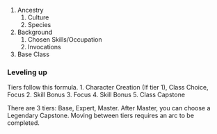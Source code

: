 1. Ancestry
	1. Culture
	2. Species
2. Background
	1. Chosen Skills/Occupation
	2. Invocations
3. Base Class

### Leveling up
Tiers follow this formula.
	1. Character Creation (If tier 1), Class Choice, Focus
	2. Skill Bonus
	3. Focus
	4. Skill Bonus
	5. Class Capstone

There are 3 tiers: Base, Expert, Master. After Master, you can choose a Legendary Capstone.
Moving between tiers requires an arc to be completed.